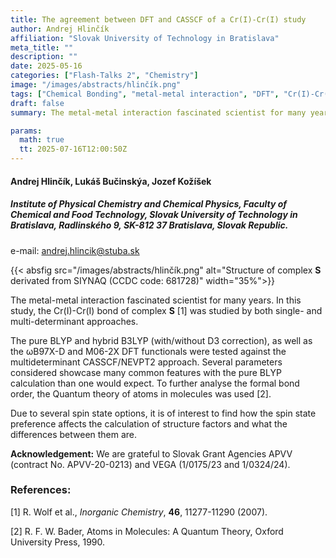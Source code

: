 ```yaml
---
title: The agreement between DFT and CASSCF of a Cr(I)-Cr(I) study
author: Andrej Hlinčík
affiliation: "Slovak University of Technology in Bratislava"
meta_title: ""
description: ""
date: 2025-05-16
categories: ["Flash-Talks 2", "Chemistry"]
image: "/images/abstracts/hlinčík.png"
tags: ["Chemical Bonding", "metal-metal interaction", "DFT", "Cr(I)-Cr(I) bond", "QTAIM"]
draft: false
summary: The metal-metal interaction fascinated scientist for many years. In this study, the Cr(I)-Cr(I) bond of complex **S**  was studied by both single- and multi-determinant approaches.

params:
  math: true
  tt: 2025-07-16T12:00:50Z
---
```


#### Andrej Hlinčík, Lukáš Bučinskýa, Jozef Kožíšek

##### Institute of Physical Chemistry and Chemical Physics, Faculty of Chemical and Food Technology, Slovak University of Technology in Bratislava, Radlinského 9, SK-812 37 Bratislava, Slovak Republic.

e-mail: andrej.hlincik@stuba.sk

{{< absfig src="/images/abstracts/hlinčík.png" alt="Structure of complex **S** derivated from SIYNAQ (CCDC code: 681728)" width="35%">}}


The metal-metal interaction fascinated scientist for many years. In this study, the Cr(I)-Cr(I) bond of complex **S** [1] was studied by both single- and multi-determinant approaches.

The pure BLYP and hybrid B3LYP (with/without D3 correction), as well as the ωB97X-D and M06-2X DFT functionals were tested against the multideterminant CASSCF/NEVPT2 approach. Several parameters considered showcase many common features with the pure BLYP calculation than one would expect. To further analyse the formal bond order, the Quantum theory of atoms in molecules was used [2].

Due to several spin state options, it is of interest to find how the spin state preference affects the calculation of structure factors and what the differences between them are.



**Acknowledgement:** We are grateful to Slovak Grant Agencies APVV (contract No. APVV-20-0213) and VEGA (1/0175/23 and 1/0324/24).


### References:

[1] R. Wolf et al., *Inorganic Chemistry*,  **46**, 11277-11290 (2007).

[2] R. F. W. Bader, Atoms in Molecules: A Quantum Theory, Oxford University Press, 1990.